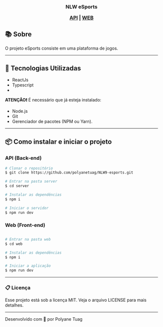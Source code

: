 <!-- <h1 align="center">
    <img  width= '300'src=".\.github\logoProffy.svg">
</h1> -->

<h3 align="center"> NLW eSports

 [API](##-API-(Back-end)) | [WEB](##-WEB-(Front-end)) 
 
</h3>


<!-- 
<h1 align="center">
    <img src=".\.github\InterfaceAplicativo.png">
</h1> -->


## 📚 Sobre

O projeto eSports consiste em uma plataforma de jogos.


---

## 🚀 Tecnologias Utilizadas

- ReactJs
- Typescript
- 



**ATENÇÃO❗** É necessário que já esteja instalado:

- Node.js
- Git 
- Gerenciador de pacotes (NPM ou Yarn).

---
## 📦 Como instalar e iniciar o projeto

### API (Back-end)

```bash
# Clonar o repositório
$ git clone https://github.com/polyanetuag/NLW9-esports.git

# Entrar na pasta server 
$ cd server

# Instalar as dependências
$ npm i

# Iniciar o servidor
$ npm run dev

```

### Web (Front-end)

```bash

# Entrar na pasta web 
$ cd web

# Instalar as dependências
$ npm i

# Iniciar a aplicação
$ npm run dev

```


---

### 📋 Licença

Esse projeto está sob a licença MIT. Veja o arquivo LICENSE para mais detalhes.


---
Desenvolvido com 💜 por Polyane Tuag